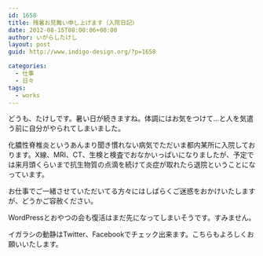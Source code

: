 ```yaml
---
id: 1658
title: 残暑お見舞い申し上げます（入院日記）
date: 2012-08-15T08:00:06+00:00
author: いがらしたけし
layout: post
guid: http://www.indigo-design.org/?p=1658

categories:
  - 仕事
  - 日々
tags:
  - works
---
```

どうも、たけしです。暑い日が続きますね。体調にはお気をつけて…と人を気遣う前に自分がやられてしまいました。

化膿性脊椎炎というあんまり聞き慣れない病気でただいま都内某所に入院しております。X線、MRI、CT、生検と検査でおなかいっぱいになりましたが、予定では来月頭くらいまで抗生物質の点滴を続けて炎症が取れたら退院ということになっています。

お仕事でご一緒させていただいてる方々にはしばらくご迷惑をおかけいたしますが、どうかご容赦ください。

WordPressとおやつの会も復活はまだ先になってしまいそうです。すみません。

イガラシの動静はTwitter、Facebookでチェック出来ます。こちらもよろしくお願いいたします。
